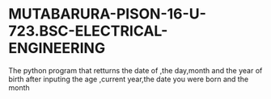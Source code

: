 # MUTABARURA-PISON-16-U-723.BSC-ELECTRICAL-ENGINEERING
The python program that retturns the date of ,the day,month and the year of birth after inputing the age ,current year,the date you were born and the month
